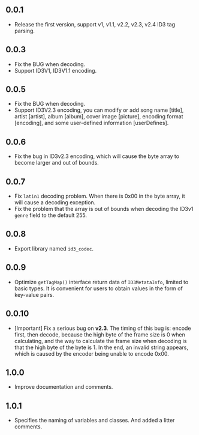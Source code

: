 ## 0.0.1

* Release the first version, support v1, v1.1, v2.2, v2.3, v2.4 ID3 tag parsing.

## 0.0.3

* Fix the BUG when decoding.
* Support ID3V1, ID3V1.1 encoding.

## 0.0.5

* Fix the BUG when decoding.
* Support ID3V2.3 encoding, you can modify or add song name [title], artist [artist], album [album], cover image [picture], encoding format [encoding], and some user-defined information [userDefines].

## 0.0.6

* Fix the bug in ID3v2.3 encoding, which will cause the byte array to become larger and out of bounds.

## 0.0.7
* Fix `latin1` decoding problem. When there is 0x00 in the byte array, it will cause a decoding exception.
* Fix the problem that the array is out of bounds when decoding the ID3v1 `genre` field to the default 255.

## 0.0.8
* Export library named `id3_codec`.

## 0.0.9
* Optimize `getTagMap()` interface return data of `ID3MetataInfo`, limited to basic types. It is convenient for users to obtain values in the form of key-value pairs.

## 0.0.10
* [Important] Fix a serious bug on **v2.3**. The timing of this bug is: encode first, then decode, because the high byte of the frame size is 0 when calculating, and the way to calculate the frame size when decoding is that the high byte of the byte is 1. In the end, an invalid string appears, which is caused by the encoder being unable to encode 0x00.

## 1.0.0
* Improve documentation and comments.

## 1.0.1
* Specifies the naming of variables and classes. And added a litter comments.